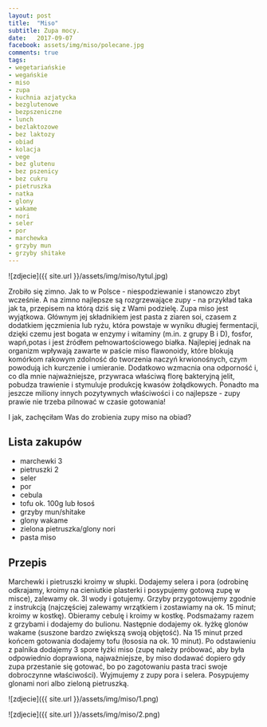 ```yaml
---
layout: post
title:  "Miso"
subtitle: Zupa mocy.
date:   2017-09-07
facebook: assets/img/miso/polecane.jpg
comments: true
tags:
- wegetariańskie
- wegańskie
- miso
- zupa
- kuchnia azjatycka
- bezglutenowe
- bezpszeniczne
- lunch
- bezlaktozowe
- bez laktozy
- obiad
- kolacja
- vege
- bez glutenu
- bez pszenicy
- bez cukru
- pietruszka
- natka
- glony 
- wakame
- nori
- seler
- por 
- marchewka
- grzyby mun
- grzyby shitake
---
```


![zdjecie]({{ site.url }}/assets/img/miso/tytul.jpg)

Zrobiło się zimno. Jak to w Polsce - niespodziewanie i stanowczo zbyt wcześnie. A na zimno najlepsze są rozgrzewające zupy - na przykład taka jak ta, przepisem na którą dziś się z Wami podzielę. 
Zupa miso jest wyjątkowa. Głównym jej składnikiem jest pasta z ziaren soi, czasem z dodatkiem jęczmienia lub ryżu, która powstaje w wyniku długiej fermentacji, dzięki czemu jest bogata w enzymy i witaminy (m.in. z grupy B i D), fosfor, wapń,potas i jest źródłem pełnowartościowego białka. Najlepiej jednak na organizm wpływają zawarte w paście miso flawonoidy, które blokują komórkom rakowym zdolność do tworzenia naczyń krwionośnych, czym powodują ich kurczenie i umieranie. Dodatkowo wzmacnia ona odporność i, co dla mnie najważniejsze, przywraca właściwą florę bakteryjną jelit, pobudza trawienie i stymuluje produkcję kwasów żołądkowych. Ponadto ma jeszcze miliony innych pozytywnych właściwości i co najlepsze - zupy prawie nie trzeba pilnować w czasie gotowania!

I jak, zachęciłam Was do zrobienia zupy miso na obiad?

## Lista zakupów

* marchewki 3
* pietruszki 2
* seler
* por
* cebula
* tofu ok. 100g lub łosoś 
* grzyby mun/shitake
* glony wakame
* zielona pietruszka/glony nori
* pasta miso

## Przepis

Marchewki i pietruszki kroimy w słupki. Dodajemy selera i pora (odrobinę odkrajamy, kroimy na cieniutkie plasterki i posypujemy gotową zupę w misce), zalewamy ok. 3l wody i gotujemy. Grzyby przygotowujemy zgodnie z instrukcją (najczęściej zalewamy wrzątkiem i zostawiamy na ok. 15 minut; kroimy w kostkę). Obieramy cebulę i kroimy w kostkę. Podsmażamy razem z grzybami i dodajemy do bulionu. Następnie dodajemy ok. łyżkę glonów wakame (suszone bardzo zwiększą swoją objętość). Na 15 minut przed końcem gotowania dodajemy tofu (łososia na ok. 10 minut). Po odstawieniu z palnika dodajemy 3 spore łyżki miso (zupę należy próbować, aby była odpowiednio doprawiona, najważniejsze, by miso dodawać dopiero gdy zupa przestanie się gotować, bo po zagotowaniu pasta traci swoje dobroczynne właściwości). Wyjmujemy z zupy pora i selera. Posypujemy glonami nori albo zieloną pietruszką.

![zdjecie]({{ site.url }}/assets/img/miso/1.png)

![zdjecie]({{ site.url }}/assets/img/miso/2.png)